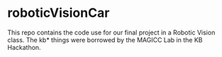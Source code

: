 # roboticVisionCar
This repo contains the code use for our final project in a Robotic Vision class. The kb* things were borrowed by the MAGICC Lab in the KB Hackathon.
